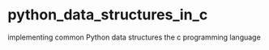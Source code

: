 # python_data_structures_in_c

implementing common Python data structures the c programming language
